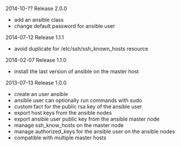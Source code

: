 2014-10-?? Release 2.0.0

* add an ansible class
* change default password for ansible user

2014-07-12 Release 1.1.1

* avoid duplicate for /etc/ssh/ssh_known_hosts resource

2014-02-07 Release 1.1.0

* install the last version of ansible on the master host

2013-07-13 Release 1.0.0

* create an user ansible
* ansible user can optionally run commands with sudo
* custom fact for the public rsa key of the ansible user
* export host keys from the ansible nodes
* export ansible user public key from the ansible master node
* manage ssh_know_hosts on the master node
* manage authorized_keys for the ansible user on the ansible nodes
* compatible with multiple master hosts
